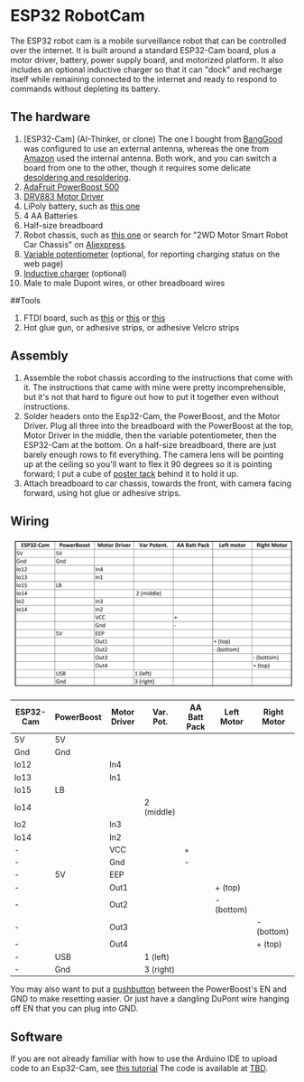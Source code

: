 
# ESP32 RobotCam


The ESP32 robot cam is a mobile surveillance robot that can be controlled over the internet.  It is built around a standard ESP32-Cam board, plus a motor driver, battery, power supply board, and motorized platform.  It also includes an optional inductive charger so that it can "dock" and recharge itself while remaining connected to the internet and ready to respond to commands without depleting its battery.

## The hardware
1. [ESP32-Cam] (AI-Thinker, or clone)
	The one I bought from [BangGood](https://www.banggood.com/ESP32-CAM-WiFi-+-bluetooth-Camera-Module-Development-Board-ESP32-With-Camera-Module-OV2640-p-1394679.html?rmmds=myorder&cur_warehouse=USA) was configured to use an external antenna, whereas the one from [Amazon](https://www.amazon.com/gp/product/B07WCFGMTF/ref=ppx_yo_dt_b_search_asin_title?ie=UTF8&psc=1) used the internal antenna.  Both work, and you can switch a board from one to the other, though it requires some delicate [desoldering and resoldering](https://randomnerdtutorials.com/esp32-cam-connect-external-antenna/).
2. [AdaFruit PowerBoost 500](https://www.adafruit.com/product/1944)
3. [DRV883 Motor Driver](https://www.amazon.com/gp/product/B07FZY8GX2/ref=ppx_yo_dt_b_search_asin_title?ie=UTF8&psc=1)
4. LiPoly battery, such as [this one](https://www.adafruit.com/product/328)
1. 4 AA Batteries
5. Half-size breadboard
6. Robot chassis, such as [this one](https://www.aliexpress.com/item/32811461741.html?spm=a2g0o.productlist.0.0.15802be5VlgLzG&algo_pvid=0c694e40-f457-493e-bc05-ba8251292493&algo_expid=0c694e40-f457-493e-bc05-ba8251292493-2&btsid=0bb0622916094382362498562e15be&ws_ab_test=searchweb0_0,searchweb201602_,searchweb201603_) or search for "2WD Motor Smart Robot Car Chassis" on [Aliexpress](https://aliexpress.com).
7. [Variable potentiometer](https://www.sparkfun.com/products/9806) (optional, for reporting charging status on the web page)
8. [Inductive charger](https://www.amazon.com/gp/product/B07XC23LS2/ref=ppx_yo_dt_b_search_asin_title?ie=UTF8&psc=1) (optional)
9. Male to male Dupont wires, or other breadboard wires

##Tools
1. FTDI board, such as [this](https://www.adafruit.com/product/284) or [this](https://www.tindie.com/products/kdcircuits/ftdi-usb-serial-converter-5v33v/) or [this](https://www.aliexpress.com/item/32519490747.html)
1. Hot glue gun, or adhesive strips, or adhesive Velcro strips

## Assembly
1. Assemble the robot chassis according to the instructions that come with it.  The instructions that came with mine were pretty incomprehensible, but it's not that hard to figure out how to put it together even without instructions.
2. Solder headers onto the Esp32-Cam, the PowerBoost, and the Motor Driver.  Plug all three into the breadboard with the PowerBoost at the top, Motor Driver in the middle, then the variable potentiometer, then the ESP32-Cam at the bottom.  On a half-size breadboard, there are just barely enough rows to fit everything. The camera lens will be pointing up at the ceiling so you'll want to flex it 90 degrees so it is pointing forward; I put a cube of [poster tack](https://www.amazon.com/Elmers-Poster-Tack-Reusable-Ounces/dp/B000BKQDB4#:~:text=Hang%20maps%2C%20posters%2C%20paper%20decorations%2C%20and%20other%20lightweight%20items,and%20other%20non%2Dporous%20surfaces.) behind it to hold it up.
3. Attach breadboard to car chassis, towards the front, with camera facing forward, using hot glue or adhesive strips.

## Wiring

![Wiring](https://raw.githubusercontent.com/jasonful/esp32cam-car/master/wiring.png)


ESP32-Cam|PowerBoost|Motor Driver| Var. Pot.|AA Batt Pack|Left Motor|Right Motor
---------|--------------|--------|----------|------------|----------|-----
5V		|5V
Gnd		|Gnd
Io12	|				|In4
Io13	|				|In1
Io15	|LB
Io14	|				|		| 2 (middle)
Io2		|				|In3
Io14	|				|In2	|			|			|
-		|				|VCC	|			|+
-		|				|Gnd	|			|-
-		|5V				|EEP
-		|				|Out1	|			|			|+ (top)
-		|				|Out2	|			|			|- (bottom)
-		|				|Out3	|			|			|			|- (bottom)	
-		|				|Out4	|			|			|			|+ (top)
-		|USB			|		|1 (left)			
-		|Gnd			|		|3 (right)	
		
		
You may also want to put a [pushbutton](https://www.sparkfun.com/products/97) between the PowerBoost's EN and GND to make resetting easier.  Or just have a dangling DuPont wire hanging off EN that you can plug into GND.

## Software
If you are not already familiar with how to use the Arduino IDE to upload code to an Esp32-Cam, see [this tutorial](https://randomnerdtutorials.com/program-upload-code-esp32-cam/#:~:text=The%20ESP32%2DCAM%20AI%2DThinker%20module%20is%20an%20ESP32%20development,your%20computer%20and%20upload%20code.)
The code is available at [TBD](https://github.com/jasonful/robotcar).